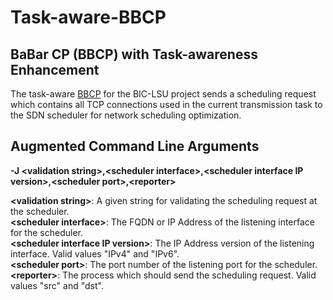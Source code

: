 # Task-aware-BBCP
## BaBar CP (BBCP) with Task-awareness Enhancement

The task-aware [BBCP](https://www.slac.stanford.edu/~abh/bbcp/) for the BIC-LSU project sends a scheduling request which contains all TCP connections used in the current transmission task to the SDN scheduler for network scheduling optimization.

## Augmented Command Line Arguments

**-J \<validation string>,\<scheduler interface>,\<scheduler interface IP version>,\<scheduler port>,\<reporter>**

**\<validation string>**: A given string for validating the scheduling request at the scheduler.<br />
**\<scheduler interface>**: The FQDN or IP Address of the listening interface for the scheduler.<br />
**\<scheduler interface IP version>**: The IP Address version of the listening interface. Valid values "IPv4" and "IPv6".<br />
**\<scheduler port>**: The port number of the listening port for the scheduler.<br />
**\<reporter>**: The process which should send the scheduling request. Valid values "src" and "dst".<br />
